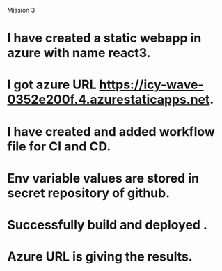 Mission 3

# I have created a static webapp in azure with name react3.
# I got azure URL https://icy-wave-0352e200f.4.azurestaticapps.net.
# I have created and added workflow file for CI and CD.
# Env variable values are stored in secret repository of github.
# Successfully build and deployed .
# Azure URL is giving the results.
